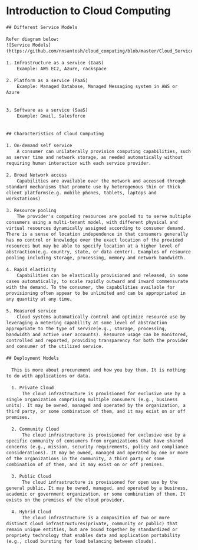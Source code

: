# Introduction to Cloud Computing

    ## Different Service Models

    Refer diagram below:
    ![Service Models](https://github.com/nnsantosh/cloud_computing/blob/master/Cloud_Service_Models.jpg)

    1. Infrastructure as a service (IaaS)
        Example: AWS EC2, Azure, rackspace

    2. Platform as a service (PaaS)
        Example: Managed Database, Managed Messaging system in AWS or Azure


    3. Software as a service (SaaS)
        Example: Gmail, Salesforce


    ## Characteristics of Cloud Computing

    1. On-demand self service
        A consumer can unilaterally provision computing capabilities, such as server time and network storage, as needed automatically without requiring human interaction with each service provider.

    2. Broad Network access
        Capabilities are available over the network and accessed through standard mechanisms that promote use by heterogenous thin or thick client platforms(e.g. mobile phones, tablets, laptops and workstations)

    3. Resource pooling
        The provider's computing resources are pooled to to serve multiple consumers using a multi-tenant model, with different physical and virtual resources dynamically assigned according to consumer demand. There is a sense of location independence in that consumers generally has no control or knowledge over the exact location of the provided resources but may be able to specify location at a higher level of abstraction(e.g. country, state, or data center). Examples of resource pooling including storage, processing, memory and network bandwidth.

    4. Rapid elasticity
        Capabilities can be elastically provisioned and released, in some cases automatically, to scale rapidly outward and inward commensurate with the demand. To the consumer, the capabilities available for provisioning often appear to be unlimited and can be appropriated in any quantity at any time.

    5. Measured service
        Cloud systems automatically control and optimize resource use by leveraging a metering capability at some level of abstraction appropriate to the type of service(e.g., storage, processing, bandwidth and active user accounts). Resource usage can be monitored, controlled and reported, providing transparency for both the provider and consumer of the utilized service.

    ## Deployment Models

      This is more about procurement and how you buy them. It is nothing to do with applications or data.

      1. Private Cloud
          The cloud infrastructure is provisioned for exclusive use by a single organization comprising multiple consumers (e.g., business units). It may be owned, managed and operated by the organization, a third party, or some combination of them, and it may exist on or off premises.

      2. Community Cloud
          The cloud infrastructure is provisioned for exclusive use by a specific community of consumers from organizations that have shared concerns (e.g., mission, security requirements, policy and compliance considerations). It may be owned, managed and operated by one or more of the organizations in the community, a third party or some combination of of them, and it may exist on or off premises.

      3. Public Cloud
          The cloud infrastructure is provisioned for open use by the general public. It may be owned, managed, and operated by a business, academic or government organization, or some combination of them. It exists on the premises of the cloud provider.

      4. Hybrid Cloud
          The cloud infrastructure is a composition of two or more distinct cloud infrastructures(private, community or public) that remain unique entities, but are bound together by standardized or propriety technology that enables data and application portability (e.g., cloud bursting for load balancing between clouds).
